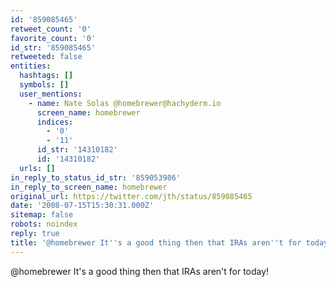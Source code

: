 ```yaml
---
id: '859085465'
retweet_count: '0'
favorite_count: '0'
id_str: '859085465'
retweeted: false
entities:
  hashtags: []
  symbols: []
  user_mentions:
    - name: Nate Solas @homebrewer@hachyderm.io
      screen_name: homebrewer
      indices:
        - '0'
        - '11'
      id_str: '14310182'
      id: '14310182'
  urls: []
in_reply_to_status_id_str: '859053986'
in_reply_to_screen_name: homebrewer
original_url: https://twitter.com/jth/status/859085465
date: '2008-07-15T15:30:31.000Z'
sitemap: false
robots: noindex
reply: true
title: '@homebrewer It''s a good thing then that IRAs aren''t for today!'
---
```


@homebrewer It's a good thing then that IRAs aren't for today!